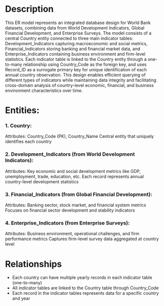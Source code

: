 # Description
This ER model represents an integrated database design for World Bank datasets, combining data from World Development Indicators, Global Financial Development, and Enterprise Surveys. The model consists of a central Country entity connected to three main indicator tables: Development_Indicators capturing macroeconomic and social metrics, Financial_Indicators storing banking and financial market data, and Enterprise_Indicators containing business environment and firm-level statistics. Each indicator table is linked to the Country entity through a one-to-many relationship using Country_Code as the foreign key, and uses Record_ID as a surrogate primary key for unique identification of each annual country observation. This design enables efficient querying of different types of indicators while maintaining data integrity and facilitating cross-domain analysis of country-level economic, financial, and business environment characteristics over time.

# Entities:
### 1. Country:
Attributes: Country_Code (PK), Country_Name
Central entity that uniquely identifies each country
### 2. Development_Indicators (from World Development Indicators):
Attributes: Key economic and social development metrics like GDP, unemployment, trade, education, etc.
Each record represents annual country-level development statistics
### 3. Financial_Indicators (from Global Financial Development):
Attributes: Banking sector, stock market, and financial system metrics
Focuses on financial sector development and stability indicators
### 4. Enterprise_Indicators (from Enterprise Surveys):
Attributes: Business environment, operational challenges, and firm performance metrics
Captures firm-level survey data aggregated at country level
# Relationships
- Each country can have multiple yearly records in each indicator table (one-to-many)
- All indicator tables are linked to the Country table through Country_Code
- Each record in the indicator tables represents data for a specific country and year




